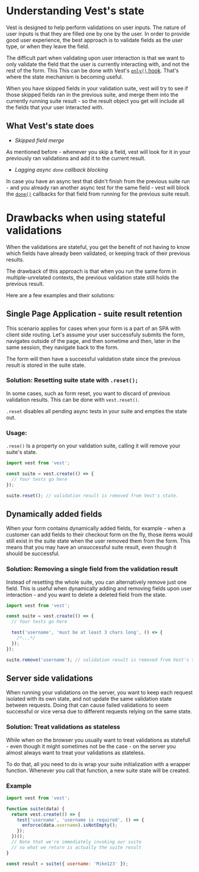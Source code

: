 # Understanding Vest's state

Vest is designed to help perform validations on user inputs. The nature of user inputs is that they are filled one by one by the user. In order to provide good user experience, the best approach is to validate fields as the user type, or when they leave the field.

The difficult part when validating upon user interaction is that we want to only validate the field that the user is currently interacting with, and not the rest of the form. This
This can be done with Vest's [`only()` hook](./exclusion). That's where the state mechanism is becoming useful.

When you have skipped fields in your validation suite, vest will try to see if those skipped fields ran in the previous suite, and merge them into the currently running suite result - so the result object you get will include all the fields that your user interacted with.

## What Vest's state does

- _Skipped field merge_

As mentioned before - whenever you skip a field, vest will look for it in your previously ran validations and add it to the current result.

- _Lagging async `done` callback blocking_

In case you have an async test that didn't finish from the previous suite run - and you already ran another async test for the same field - vest will block the [`done()`]('./result#done) callbacks for that field from running for the previous suite result.

# Drawbacks when using stateful validations

When the validations are stateful, you get the benefit of not having to know which fields have already been validated, or keeping track of their previous results.

The drawback of this approach is that when you run the same form in multiple-unrelated contexts, the previous validation state still holds the previous result.

Here are a few examples and their solutions:

## Single Page Application - suite result retention

This scenario applies for cases when your form is a part of an SPA with client side routing. Let's assume your user successfuly submits the form, navigates outside of the page, and then sometime and then, later in the same session, they navigate back to the form.

The form will then have a successful validation state since the previous result is stored in the suite state.

### Solution: Resetting suite state with `.reset();`

In some cases, such as form reset, you want to discard of previous validation results. This can be done with `vest.reset()`.

`.reset` disables all pending async tests in your suite and empties the state out.

### Usage:

`.rese()` Is a property on your validation suite, calling it will remove your suite's state.

```js
import vest from 'vest';

const suite = vest.create(() => {
  // Your tests go here
});

suite.reset(); // validation result is removed from Vest's state.
```

## Dynamically added fields

When your form contains dynamically added fields, for example - when a customer can add fields to their checkout form on the fly, those items would still exist in the suite state when the user removed them from the form. This means that you may have an unsuccessful suite result, even though it should be successful.

### Solution: Removing a single field from the validation result

Instead of resetting the whole suite, you can alternatively remove just one field. This is useful when dynamically adding and removing fields upon user interaction - and you want to delete a deleted field from the state.

```js
import vest from 'vest';

const suite = vest.create(() => {
  // Your tests go here

  test('username', 'must be at least 3 chars long', () => {
    /*...*/
  });
});

suite.remove('username'); // validation result is removed from Vest's state.
```

## Server side validations

When running your validations on the server, you want to keep each request isolated with its own state, and not update the same validation state between requests. Doing that can cause failed validations to seem successful or vice versa due to different requests relying on the same state.

### Solution: Treat validations as stateless

While when on the browser you usually want to treat validations as statefull - even though it might sometimes not be the case - on the server you almost always want to treat your validations as stateless.

To do that, all you need to do is wrap your suite initialization with a wrapper function. Whenever you call that function, a new suite state will be created.

### Example

```js
import vest from 'vest';

function suite(data) {
  return vest.create(() => {
    test('username', 'username is required', () => {
      enforce(data.username).isNotEmpty();
    });
  })();
  // Note that we're immediately invoking our suite
  // so what we return is actually the suite result
}

const result = suite({ username: 'Mike123' });
```
